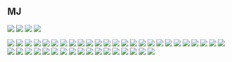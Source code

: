 
## MJ 



![](https://github.com/user-attachments/assets/cd08608b-957d-4271-9112-890071e2b53a)
![](https://github.com/user-attachments/assets/592a4a38-548b-4054-bc03-48040e628ec3)
![](https://github.com/user-attachments/assets/ee22f3b7-81b0-4d05-ae66-16d0a5cecf85)
![](https://github.com/user-attachments/assets/5e9ad56f-0310-4832-b460-69a81538e2a0)


![](https://github.com/user-attachments/assets/fc81cf5a-90af-4168-977e-aff3f6ddb042)
![](https://github.com/user-attachments/assets/825b5fdd-17b8-4abd-bb78-193a8a2b1d6e)
![](https://github.com/user-attachments/assets/c5842b32-f318-4d3f-b773-99ca3f17b49a)
![](https://github.com/user-attachments/assets/3890f125-c622-404b-98d7-85d4de21a1d8)
![](https://github.com/user-attachments/assets/4b4a7a50-7978-496e-b110-625cc9656032)
![](https://github.com/user-attachments/assets/d3cc55a0-ea46-4f6c-9f8e-5bb94066eac4)
![](https://github.com/user-attachments/assets/b470d580-37ab-48a2-9e1d-d385706e35d5)
![](https://github.com/user-attachments/assets/67ada9d1-c4cc-44d2-ae6e-cf88376a2b8b)
![](https://github.com/user-attachments/assets/e41e9fbf-7f78-4753-b4ee-54feb3ee5612)
![](https://github.com/user-attachments/assets/30d8f245-e680-493b-bd81-c01716dfbb27)
![](https://github.com/user-attachments/assets/b5882bc3-2c0b-460a-b9b8-aa8c282aa3c3)
![](https://github.com/user-attachments/assets/7522a389-833f-4d48-85ef-56e06fe4f82b)
![](https://github.com/user-attachments/assets/2181e99f-7769-495a-9bca-e8e870c6cc0a)
![](https://github.com/user-attachments/assets/3cdb81bf-d0b4-4051-90ad-a21be05840c0)
![](https://github.com/user-attachments/assets/3a001d74-94cf-4df6-b327-2c14154c26f0)
![](https://github.com/user-attachments/assets/5e7eca80-6154-4e27-bdab-ea4f1cd84536)
![](https://github.com/user-attachments/assets/422147db-32b7-45bb-a4e4-435dfc8f84c5)
![](https://github.com/user-attachments/assets/f5b5a369-02a6-4859-b32b-fe93614f452a)
![](https://github.com/user-attachments/assets/c51b1553-bb62-484f-b0fc-c4ec6feb555c)
![](https://github.com/user-attachments/assets/76772d33-f8b9-4bdc-85c6-f4cddf1c3a53)
![](https://github.com/user-attachments/assets/88d195d1-2753-4afe-8be3-51a7b874b362)
![](https://github.com/user-attachments/assets/0a4d9700-8dbe-44c0-a174-e3c34b8333c4)
![](https://github.com/user-attachments/assets/a3f7265a-842a-42f5-8914-02f5102f22e7)
![](https://github.com/user-attachments/assets/5e99638b-78fa-45a1-b4f1-5696dd43fa4b)
![](https://github.com/user-attachments/assets/80b85afa-02b0-4676-8307-78c635ba4596)
![](https://github.com/user-attachments/assets/b64bfde0-6e6b-436c-8511-8ada97af3ef6)
![](https://github.com/user-attachments/assets/1926ae9e-45d0-4ee6-9fe0-81f0d2a3770d)
![](https://github.com/user-attachments/assets/a241b492-227f-4f01-a384-0205110a2fad)
![](https://github.com/user-attachments/assets/ec7ee8b4-9fcd-4a85-84e7-c21f67d7e908)
![](https://github.com/user-attachments/assets/7f4f1f16-1bab-4c09-af75-74d0264570b7)
![](https://github.com/user-attachments/assets/4d89ebec-eea5-488b-9e00-07a2a81559d4)
![](https://github.com/user-attachments/assets/97a3f36f-c535-4f16-959e-6f9ee6f34c1b)
![](https://github.com/user-attachments/assets/4d9faf5b-59a0-46ff-9cbd-e0968f32d589)
![](https://github.com/user-attachments/assets/b123ba21-e983-48f9-9bef-00b7010a7131)
![](https://github.com/user-attachments/assets/76506113-cfc6-4211-ad55-e9524f36acae)
![](https://github.com/user-attachments/assets/556c3050-174c-450a-972d-0d61275abbfb)
![](https://github.com/user-attachments/assets/15320fe5-d2af-46f9-a1c1-eda5d2f93415)
![](https://github.com/user-attachments/assets/85fdd5d0-118d-489a-9ec5-3c0dde122147)
![](https://github.com/user-attachments/assets/8df30924-09f6-4697-b087-14112b9bcccf)
![](https://github.com/user-attachments/assets/b7d593d1-985b-4926-ae0b-f166ac136a6e)
![](https://github.com/user-attachments/assets/8f181811-e2bc-4ef3-b713-7d81738abfc1)
![](https://github.com/user-attachments/assets/1173020a-1d66-4749-9699-8c3a20a8ff24)




